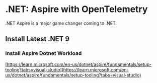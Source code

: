 # .NET: Aspire with OpenTelemetry
.NET Aspire is a major game changer coming to .NET.

## Install Latest .NET 9


### Install Aspire Dotnet Workload
[https://learn.microsoft.com/en-us/dotnet/aspire/fundamentals/setup-tooling?tabs=visual-studio](https://learn.microsoft.com/en-us/dotnet/aspire/fundamentals/setup-tooling?tabs=visual-studio)   
